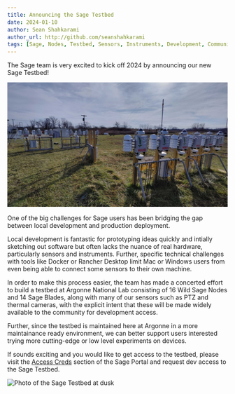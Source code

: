 ```yaml
---
title: Announcing the Sage Testbed
date: 2024-01-10
author: Sean Shahkarami
author_url: http://github.com/seanshahkarami
tags: [Sage, Nodes, Testbed, Sensors, Instruments, Development, Community]
---
```


The Sage team is very excited to kick off 2024 by announcing our new Sage Testbed!

![Photo of the Sage Testbed](./img/sage-testbed/wide.jpg)

<!--truncate-->

One of the big challenges for Sage users has been bridging the gap between local development and production deployment.

Local development is fantastic for prototyping ideas quickly and intially sketching out software but often lacks the nuance of real hardware, particularly sensors and instruments. Further, specific technical challenges with tools like Docker or Rancher Desktop limit Mac or Windows users from even being able to connect some sensors to their own machine.

In order to make this process easier, the team has made a concerted effort to build a testbed at Argonne National Lab consisting of 16 Wild Sage Nodes and 14 Sage Blades, along with many of our sensors such as PTZ and thermal cameras, with the explicit intent that these will be made widely available to the community for development access.

Further, since the testbed is maintained here at Argonne in a more maintainance ready environment, we can better support users interested trying more cutting-edge or low level experiments on devices.

If sounds exciting and you would like to get access to the testbed, please visit the [Access Creds](https://portal.sagecontinuum.org/account/access) section of the Sage Portal and request dev access to the Sage Testbed.

![Photo of the Sage Testbed at dusk](./img/sage-testbed/sunset.jpg)
